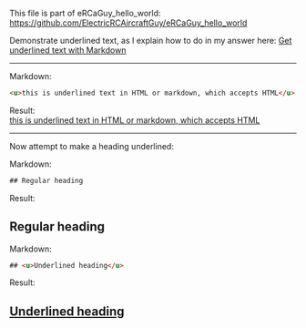 This file is part of eRCaGuy_hello_world: https://github.com/ElectricRCAircraftGuy/eRCaGuy_hello_world

Demonstrate underlined text, as I explain how to do in my answer here: [Get underlined text with Markdown](https://stackoverflow.com/a/66595330/4561887)

---

Markdown:
```html
<u>this is underlined text in HTML or markdown, which accepts HTML</u>
```
Result:  
<u>this is underlined text in HTML or markdown, which accepts HTML</u>

---

Now attempt to make a heading underlined:

Markdown:
```html
## Regular heading
```
Result:  
## Regular heading

Markdown:
```html
## <u>Underlined heading</u>
```
Result:  
## <u>Underlined heading</u>

